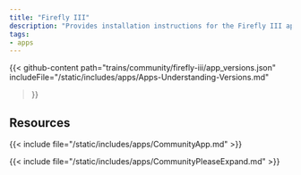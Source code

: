 ```yaml
---
title: "Firefly III"
description: "Provides installation instructions for the Firefly III application in TrueNAS."
tags:
- apps
---
```


{{< github-content 
    path="trains/community/firefly-iii/app_versions.json"
	includeFile="/static/includes/apps/Apps-Understanding-Versions.md"
>}}

## Resources

{{< include file="/static/includes/apps/CommunityApp.md" >}}

{{< include file="/static/includes/apps/CommunityPleaseExpand.md" >}}

<!--
<div class="docs-sections">

{{< doc-card title="<appname> Deployments" link="/resources/"
descr="How to deploy and configure the <appname> app." >}}

</div>
-->
